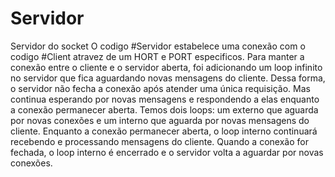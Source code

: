 # Servidor
Servidor do socket
O codigo #Servidor estabelece uma conexão com o codigo #Client atravez de um HORT e PORT especificos.
Para manter a conexão entre o cliente e o servidor aberta, foi adicionando um loop infinito no servidor que fica aguardando novas mensagens do cliente. 
Dessa forma, o servidor não fecha a conexão após atender uma única requisição.
Mas continua esperando por novas mensagens e respondendo a elas enquanto a conexão permanecer aberta.
Temos dois loops: um externo que aguarda por novas conexões e um interno que aguarda por novas mensagens do cliente. 
Enquanto a conexão permanecer aberta, o loop interno continuará recebendo e processando mensagens do cliente.
Quando a conexão for fechada, o loop interno é encerrado e o servidor volta a aguardar por novas conexões.
